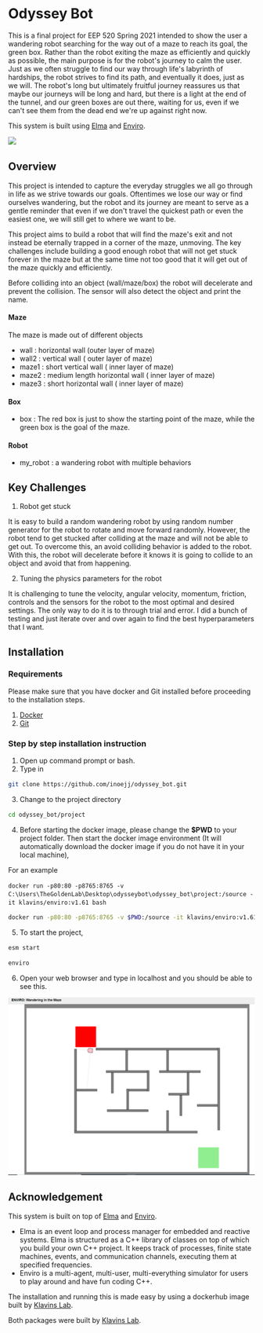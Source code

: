 # Odyssey Bot

This is a final project for EEP 520 Spring 2021 intended to show the user a wandering robot searching for the way out of a maze to reach its goal, the green box. Rather than the robot exiting the maze as efficiently and quickly as possible, the main purpose is for the robot's journey to calm the user. Just as we often struggle to find our way through life's labyrinth of hardships, the robot strives to find its path, and eventually it does, just as we will. The robot's long but ultimately fruitful journey reassures us that maybe our journeys will be long and hard, but there is a light at the end of the tunnel, and our green boxes are out there, waiting for us, even if we can't see them from the dead end we're up against right now. 



This system is built using [Elma](https://github.com/klavinslab/elma) and [Enviro](https://github.com/klavinslab/enviro).

![](/images/wanderingbot.gif)

## Overview

This project is intended to capture the everyday struggles we all go through in life as we strive towards our goals. Oftentimes we lose our way or find ourselves wandering, but the robot and its journey are meant to serve as a gentle reminder that even if we don't travel the quickest path or even the easiest one, we will still get to where we want to be. 

This project aims to build a robot that will find the maze's exit and not instead be eternally trapped in a corner of the maze, unmoving. The key challenges include building a good enough robot that will not get stuck forever in the maze but at the same time not too good that it will get out of the maze quickly and efficiently. 

Before colliding into an object (wall/maze/box) the robot will decelerate and prevent the collision. The sensor will also detect the object and print the name.

#### Maze

The maze is made out of different objects

- wall : horizontal wall (outer layer of maze)
- wall2 : vertical wall ( outer layer of maze)
- maze1 : short vertical wall ( inner layer of maze)
- maze2 : medium length horizontal wall ( inner layer of maze)
- maze3 : short horizontal wall ( inner layer of maze)

#### Box
- box : The red box is just to show the starting point of the maze, while the green box is the goal of the maze.

#### Robot

- my_robot : a wandering robot with multiple behaviors

## Key Challenges

1. Robot get stuck

It is easy to build a random wandering robot by using random number generator for the robot to rotate and move forward randomly. However, the robot tend to get stucked after colliding at the maze and will not be able to get out. To overcome this, an avoid colliding behavior is added to the robot. With this, the robot will decelerate before it knows it is going to collide to an object and avoid that from happening. 

2. Tuning the physics parameters for the robot

It is challenging to tune the velocity, angular velocity, momentum, friction, controls and the sensors for the robot to the most optimal and desired settings. The only way to do it is to through trial and error. I did a bunch of testing and just iterate over and over again to find the best hyperparameters that I want.

## Installation

### Requirements
Please make sure that you have docker and Git installed before proceeding to the installation steps.

1. [Docker](https://docs.docker.com/get-docker/)
2. [Git](https://git-scm.com/)

### Step by step installation instruction


1. Open up command prompt or bash.
2. Type in 
```bash
git clone https://github.com/inoejj/odyssey_bot.git
```
3. Change to the project directory
```bash
cd odyssey_bot/project
```
4. Before starting the docker image, please change the **$PWD** to your project folder. Then start the docker image environment (It will automatically download the docker image if you do not have it in your local machine),

For an example 

`docker run -p80:80 -p8765:8765 -v C:\Users\TheGoldenLab\Desktop\odysseybot\odyssey_bot\project:/source -it klavins/enviro:v1.61 bash`

```bash
docker run -p80:80 -p8765:8765 -v $PWD:/source -it klavins/enviro:v1.61 bash
```
5. To start the project, 
```bash
esm start
```
```bash
enviro
```
6. Open your web browser and type in localhost and you should be able to see this.

![](/images/wanderingmaze.PNG)


## Acknowledgement

This system is built on top of [Elma](https://github.com/klavinslab/elma) and [Enviro](https://github.com/klavinslab/enviro). 

- Elma is an event loop and process manager for embedded and reactive systems. Elma is structured as a C++ library of classes on top of which you build your own C++ project. It keeps track of processes, finite state machines, events, and communication channels, executing them at specified frequencies. 
- Enviro is a multi-agent, multi-user, multi-everything simulator for users to play around and have fun coding C++.

The installation and running this is made easy by using a dockerhub image built by [Klavins Lab](https://github.com/klavinslab).

Both packages were built by [Klavins Lab](https://github.com/klavinslab).

